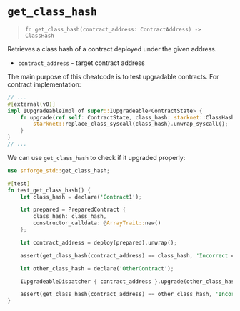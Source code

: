 # `get_class_hash`

> `fn get_class_hash(contract_address: ContractAddress) -> ClassHash`

Retrieves a class hash of a contract deployed under the given address.

- `contract_address` - target contract address

The main purpose of this cheatcode is to test upgradable contracts. For contract implementation:

```rust
// ...
#[external(v0)]
impl IUpgradeableImpl of super::IUpgradeable<ContractState> {
    fn upgrade(ref self: ContractState, class_hash: starknet::ClassHash) {
        starknet::replace_class_syscall(class_hash).unwrap_syscall();
    }
}
// ...
```

We can use `get_class_hash` to check if it upgraded properly:

```rust
use snforge_std::get_class_hash;

#[test]
fn test_get_class_hash() {
    let class_hash = declare('Contract1');

    let prepared = PreparedContract {
        class_hash: class_hash,
        constructor_calldata: @ArrayTrait::new()
    };

    let contract_address = deploy(prepared).unwrap();

    assert(get_class_hash(contract_address) == class_hash, 'Incorrect class hash');

    let other_class_hash = declare('OtherContract');

    IUpgradeableDispatcher { contract_address }.upgrade(other_class_hash);

    assert(get_class_hash(contract_address) == other_class_hash, 'Incorrect class hash upgrade');
}
```
